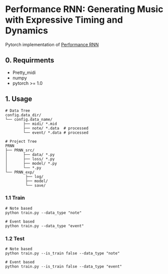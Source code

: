 # Performance RNN: Generating Music with Expressive Timing and Dynamics

Pytorch implementation of [Performance RNN](https://magenta.tensorflow.org/performance-rnn)



## 0. Requirments

- Pretty_midi
- numpy
- pytorch >= 1.0



## 1. Usage

```
# Data Tree
config.data_dir/
└── config.data_name/
        ├── midi/ *.mid
        ├── note/ *.data  # processed 
        └── event/ *.data # processed
  
# Project Tree
PRNN
├── PRNN_src/
│       ├── data/ *.py
│       ├── loss/ *.py
│       ├── model/ *.py
│       └── *.py
└── PRNN_exp/
         ├── log/
         ├── model/
         └── save/         

```



### 1.1  Train

```
# Note based
python train.py --data_type "note"

# Event based
python train.py --data_type "event"
```



### 1.2 Test

```
# Note based
python train.py --is_train false --data_type "note"

# Event based
python train.py --is_train false --data_type "event"
```



